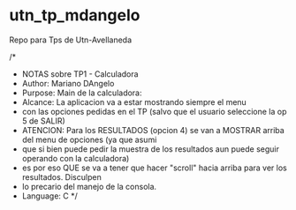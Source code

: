 # utn_tp_mdangelo
Repo para Tps de Utn-Avellaneda

/*
 * NOTAS sobre TP1 - Calculadora
 * Author: Mariano DAngelo
 * Purpose: Main de la calculadora:
 * Alcance: La aplicacion va a estar mostrando siempre el menu
 * con las opciones pedidas en el TP (salvo que el usuario seleccione la op 5 de SALIR)
 * ATENCION: Para los RESULTADOS (opcion 4) se van a MOSTRAR arriba del menu de opciones (ya que asumi
 * que si bien puede pedir la muestra de los resultados aun puede seguir operando con la calculadora)
 * es por eso QUE se va a tener que hacer "scroll" hacia arriba para ver los resultados. Disculpen
 * lo precario del manejo de la consola.
 * Language:  C
 */
